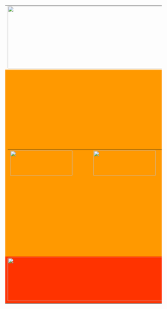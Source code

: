 <!DOCTYPE html PUBLIC "-//W3C//DTD XHTML 1.0 Transitional//EN" "http://www.w3.org/TR/xhtml1/DTD/xhtml1-transitional.dtd">
<html xmlns="http://www.w3.org/1999/xhtml">
<head>
<meta http-equiv="Content-Type" content="text/html; charset=utf-8" />
<title>Untitled Document</title>
<script type="text/javascript">
function MM_preloadImages() { //v3.0
  var d=document; if(d.images){ if(!d.MM_p) d.MM_p=new Array();
    var i,j=d.MM_p.length,a=MM_preloadImages.arguments; for(i=0; i<a.length; i++)
    if (a[i].indexOf("#")!=0){ d.MM_p[j]=new Image; d.MM_p[j++].src=a[i];}}
}
function MM_swapImgRestore() { //v3.0
  var i,x,a=document.MM_sr; for(i=0;a&&i<a.length&&(x=a[i])&&x.oSrc;i++) x.src=x.oSrc;
}
function MM_findObj(n, d) { //v4.01
  var p,i,x;  if(!d) d=document; if((p=n.indexOf("?"))>0&&parent.frames.length) {
    d=parent.frames[n.substring(p+1)].document; n=n.substring(0,p);}
  if(!(x=d[n])&&d.all) x=d.all[n]; for (i=0;!x&&i<d.forms.length;i++) x=d.forms[i][n];
  for(i=0;!x&&d.layers&&i<d.layers.length;i++) x=MM_findObj(n,d.layers[i].document);
  if(!x && d.getElementById) x=d.getElementById(n); return x;
}

function MM_swapImage() { //v3.0
  var i,j=0,x,a=MM_swapImage.arguments; document.MM_sr=new Array; for(i=0;i<(a.length-2);i+=3)
   if ((x=MM_findObj(a[i]))!=null){document.MM_sr[j++]=x; if(!x.oSrc) x.oSrc=x.src; x.src=a[i+2];}
}
</script>
</head>

<body onload="MM_preloadImages('../Button/ที่ติดต่อ2.jpg','../Button/สมัครสมาชิก2.jpg','../Button/หน้าหลัก2.jpg')">
<table width="1024" border="0" align="center" cellpadding="1" cellspacing="1">
  <tr>
    <td height="200"><img src="../Button/แบนเนอร์.jpg" width="1025" height="200" /></td>
  </tr>
  <tr>
    <td height="600" bgcolor="#FF9900"><table width="997" height="84" border="0" align="right" cellpadding="1" cellspacing="1">
      <tr>
        <td width="268" height="82"><a href="#" onmouseout="MM_swapImgRestore()" onmouseover="MM_swapImage('Image7','','../Button/หน้าหลัก2.jpg',1)"><img src="../Button/หน้าหลัก1.jpg" width="200" height="80" id="Image7" /></a></td>
        <td width="261"><a href="13 สาขา.html"><img src="../Button/สาขา.jpg" name="Image4" width="200" height="80" id="Image4" /></a></td>
        <td width="254"><a href="14 ที่ติดต่อ.html" onmouseout="MM_swapImgRestore()" onmouseover="MM_swapImage('Image5','','../Button/ที่ติดต่อ2.jpg',1)"><img src="../Button/ที่ติดต่อ1.jpg" width="200" height="80" id="Image5" /></a></td>
        <td width="228"><a href="15 สมัครสมาชิก.html" onmouseout="MM_swapImgRestore()" onmouseover="MM_swapImage('Image6','','../Button/สมัครสมาชิก2.jpg',1)"><img src="../Button/สมัครสมาชิก1.jpg" width="200" height="80" id="Image6" /></a></td>
      </tr>
    </table></td>
  </tr>
  <tr>
    <td height="150" bgcolor="#FF3300"><img src="../แบน.jpg" width="1025" height="139" /></td>
  </tr>
</table>
</body>
</html>
